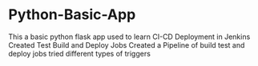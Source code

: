 # Python-Basic-App
This a basic python flask app used to learn CI-CD Deployment in Jenkins
Created Test Build and Deploy Jobs
Created a Pipeline of build test and deploy jobs
tried different types of triggers

